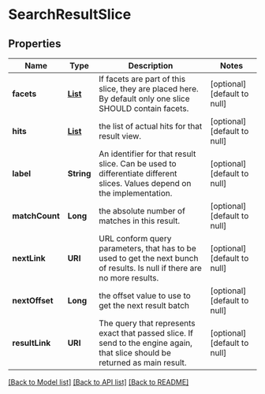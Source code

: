 # SearchResultSlice
## Properties

Name | Type | Description | Notes
------------ | ------------- | ------------- | -------------
**facets** | [**List**](Facet.md) | If facets are part of this slice, they are placed here. By default only one slice SHOULD contain facets. | [optional] [default to null]
**hits** | [**List**](ResultHit.md) | the list of actual hits for that result view. | [optional] [default to null]
**label** | **String** | An identifier for that result slice. Can be used to differentiate different slices. Values depend on the implementation. | [optional] [default to null]
**matchCount** | **Long** | the absolute number of matches in this result. | [optional] [default to null]
**nextLink** | **URI** | URL conform query parameters, that has to be used to get the next bunch of results. Is null if there are no more results. | [optional] [default to null]
**nextOffset** | **Long** | the offset value to use to get the next result batch | [optional] [default to null]
**resultLink** | **URI** | The query that represents exact that passed slice. If send to the engine again, that slice should be returned as main result. | [optional] [default to null]

[[Back to Model list]](../README.md#documentation-for-models) [[Back to API list]](../README.md#documentation-for-api-endpoints) [[Back to README]](../README.md)

